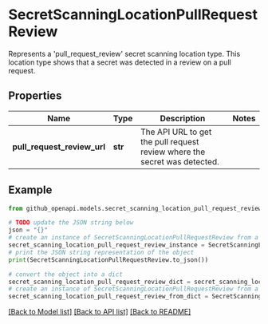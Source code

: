 # SecretScanningLocationPullRequestReview

Represents a 'pull_request_review' secret scanning location type. This location type shows that a secret was detected in a review on a pull request.

## Properties

Name | Type | Description | Notes
------------ | ------------- | ------------- | -------------
**pull_request_review_url** | **str** | The API URL to get the pull request review where the secret was detected. | 

## Example

```python
from github_openapi.models.secret_scanning_location_pull_request_review import SecretScanningLocationPullRequestReview

# TODO update the JSON string below
json = "{}"
# create an instance of SecretScanningLocationPullRequestReview from a JSON string
secret_scanning_location_pull_request_review_instance = SecretScanningLocationPullRequestReview.from_json(json)
# print the JSON string representation of the object
print(SecretScanningLocationPullRequestReview.to_json())

# convert the object into a dict
secret_scanning_location_pull_request_review_dict = secret_scanning_location_pull_request_review_instance.to_dict()
# create an instance of SecretScanningLocationPullRequestReview from a dict
secret_scanning_location_pull_request_review_from_dict = SecretScanningLocationPullRequestReview.from_dict(secret_scanning_location_pull_request_review_dict)
```
[[Back to Model list]](../README.md#documentation-for-models) [[Back to API list]](../README.md#documentation-for-api-endpoints) [[Back to README]](../README.md)


